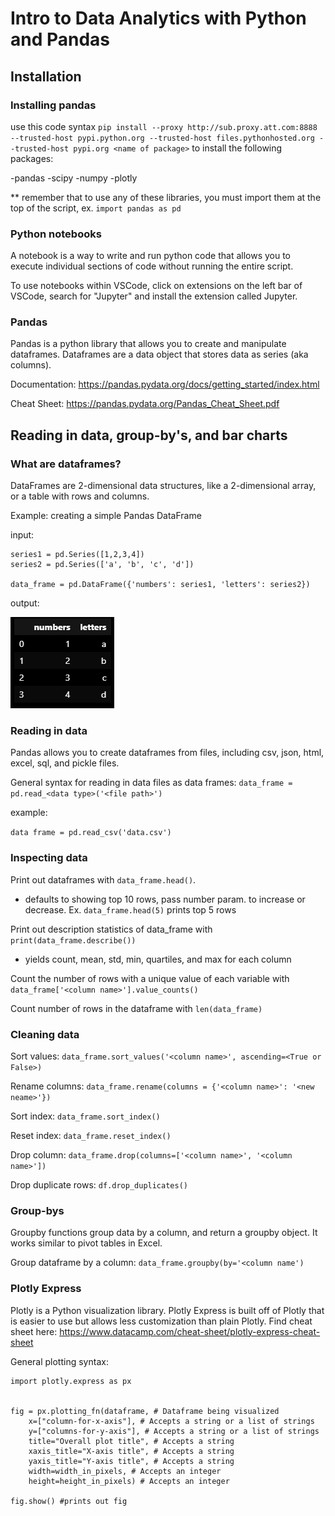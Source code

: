 # Intro to Data Analytics with Python and Pandas


## Installation 

### Installing pandas

use this code syntax `pip install --proxy http://sub.proxy.att.com:8888 --trusted-host pypi.python.org --trusted-host files.pythonhosted.org --trusted-host pypi.org <name of package>` to install the following packages:

-pandas
-scipy
-numpy
-plotly

** remember that to use any of these libraries, you must import them at the top of the script, ex. `import pandas as pd` 
### Python notebooks

A notebook is a way to write and run python code that allows you to execute individual sections of code without running the entire script. 

To use notebooks within VSCode, click on extensions on the left bar of VSCode, search for "Jupyter" and install the extension called Jupyter.

### Pandas

Pandas is a python library that allows you to create and manipulate dataframes. Dataframes are a data object that stores data as series (aka columns).

Documentation: https://pandas.pydata.org/docs/getting_started/index.html

Cheat Sheet: https://pandas.pydata.org/Pandas_Cheat_Sheet.pdf

## Reading in data, group-by's, and bar charts

### What are dataframes?

DataFrames are 2-dimensional data structures, like a 2-dimensional array, or a table with rows and columns. 

Example: creating a simple Pandas DataFrame

input: 

```
series1 = pd.Series([1,2,3,4])
series2 = pd.Series(['a', 'b', 'c', 'd'])

data_frame = pd.DataFrame({'numbers': series1, 'letters': series2})

```

output:

![Alt text](image.png)


### Reading in data

Pandas allows you to create dataframes from files, including csv, json, html, excel, sql, and pickle files. 

General syntax for reading in data files as data frames:
`data_frame = pd.read_<data type>('<file path>')`

example:

`data frame = pd.read_csv('data.csv')`

### Inspecting data

Print out dataframes with `data_frame.head()`.
* defaults to showing top 10 rows, pass number param. to increase or decrease. Ex. `data_frame.head(5)` prints top 5 rows

Print out description statistics of data_frame with `print(data_frame.describe())` 
* yields count, mean, std, min, quartiles, and max for each column

Count the number of rows with a unique value of each variable with `data_frame['<column name>'].value_counts()`

Count number of rows in the dataframe with `len(data_frame)`

### Cleaning data

Sort values: `data_frame.sort_values('<column name>', ascending=<True or False>)` 

Rename columns: `data_frame.rename(columns = {'<column name>': '<new neame>'})`

Sort index: `data_frame.sort_index()`

Reset index: `data_frame.reset_index()`

Drop column: `data_frame.drop(columns=['<column name>', '<column name>'])`

Drop duplicate rows: `df.drop_duplicates()`

### Group-bys

Groupby functions group data by a column, and return a groupby object. It works similar to pivot tables in Excel.

Group dataframe by a column: `data_frame.groupby(by='<column name')`

### Plotly Express

Plotly is a Python visualization library. Plotly Express is built off of Plotly that is easier to use but allows less customization than plain Plotly. Find cheat sheet here: https://www.datacamp.com/cheat-sheet/plotly-express-cheat-sheet

General plotting syntax:

```
import plotly.express as px


fig = px.plotting_fn(dataframe, # Dataframe being visualized
    x=["column-for-x-axis"], # Accepts a string or a list of strings
    y=["columns-for-y-axis"], # Accepts a string or a list of strings
    title="Overall plot title", # Accepts a string
    xaxis_title="X-axis title", # Accepts a string
    yaxis_title="Y-axis title", # Accepts a string
    width=width_in_pixels, # Accepts an integer
    height=height_in_pixels) # Accepts an integer

fig.show() #prints out fig
```




